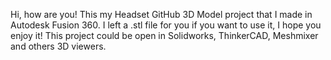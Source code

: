Hi, how are you! This my Headset GitHub 3D Model project that I made in Autodesk Fusion 360. I left a .stl file for you if you want to use it, I hope you enjoy it! This project could be open in Solidworks, ThinkerCAD, Meshmixer and others 3D viewers.
